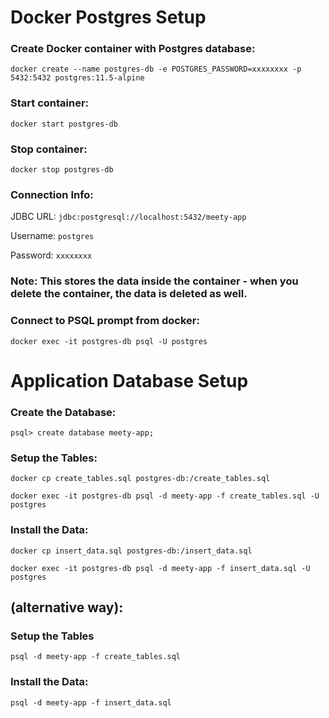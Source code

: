 
# Docker Postgres Setup
### Create Docker container with Postgres database:

`docker create --name postgres-db -e POSTGRES_PASSWORD=xxxxxxxx -p 5432:5432 postgres:11.5-alpine`
### Start container:

`docker start postgres-db`

### Stop container:

`docker stop postgres-db`
### Connection Info:

JDBC URL: `jdbc:postgresql://localhost:5432/meety-app`

Username: `postgres`

Password: `xxxxxxxx`
### Note: This stores the data inside the container - when you delete the container, the data is deleted as well.

### Connect to PSQL prompt from docker:
`docker exec -it postgres-db psql -U postgres`

# Application Database Setup
### Create the Database:

`psql> create database meety-app;`
### Setup the Tables:

`docker cp create_tables.sql postgres-db:/create_tables.sql`

`docker exec -it postgres-db psql -d meety-app -f create_tables.sql -U postgres`
### Install the Data:

`docker cp insert_data.sql postgres-db:/insert_data.sql`

`docker exec -it postgres-db psql -d meety-app -f insert_data.sql -U postgres`

## (alternative way):
### Setup the Tables

`psql -d meety-app -f create_tables.sql`
### Install the Data:

`psql -d meety-app -f insert_data.sql`
